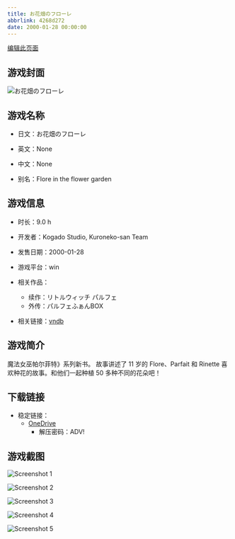 ```yaml
---
title: お花畑のフローレ
abbrlink: 4268d272
date: 2000-01-28 00:00:00
---
```

[编辑此页面](https://github.com/ACG-3/ADV3-source/blob/main/source/_posts/games/%E3%81%8A%E8%8A%B1%E7%95%91%E3%81%AE%E3%83%95%E3%83%AD%E3%83%BC%E3%83%AC.md)

## 游戏封面

![お花畑のフローレ](https://pan.timero.xyz/onedrive/img_lib_001/%E3%81%8A%E8%8A%B1%E7%95%91%E3%81%AE%E3%83%95%E3%83%AD%E3%83%BC%E3%83%AC_cover.avif)


## 游戏名称

- 日文：お花畑のフローレ
- 英文：None
- 中文：None

- 别名：Flore in the flower garden


## 游戏信息

- 时长：9.0 h
- 开发者：Kogado Studio, Kuroneko-san Team
- 发售日期：2000-01-28
- 游戏平台：win
- 相关作品：
   - 续作：リトルウィッチ パルフェ
   - 外传：パルフェふぁんBOX

- 相关链接：[vndb](https://vndb.org/v2110)


## 游戏简介

魔法女巫帕尔菲特》系列新书。
故事讲述了 11 岁的 Flore、Parfait 和 Rinette 喜欢种花的故事。和他们一起种植 50 多种不同的花朵吧！




## 下载链接

- 稳定链接：
    - [OneDrive](https://pan.timero.xyz/onedrive/adv_lib_001/%E3%81%8A%E8%8A%B1%E7%95%91%E3%81%AE%E3%83%95%E3%83%AD%E3%83%BC%E3%83%AC)
        - 解压密码：ADV!



## 游戏截图


![Screenshot 1](https://pan.timero.xyz/onedrive/img_lib_001/%E3%81%8A%E8%8A%B1%E7%95%91%E3%81%AE%E3%83%95%E3%83%AD%E3%83%BC%E3%83%AC_Screenshot_1.avif)

![Screenshot 2](https://pan.timero.xyz/onedrive/img_lib_001/%E3%81%8A%E8%8A%B1%E7%95%91%E3%81%AE%E3%83%95%E3%83%AD%E3%83%BC%E3%83%AC_Screenshot_2.avif)

![Screenshot 3](https://pan.timero.xyz/onedrive/img_lib_001/%E3%81%8A%E8%8A%B1%E7%95%91%E3%81%AE%E3%83%95%E3%83%AD%E3%83%BC%E3%83%AC_Screenshot_3.avif)

![Screenshot 4](https://pan.timero.xyz/onedrive/img_lib_001/%E3%81%8A%E8%8A%B1%E7%95%91%E3%81%AE%E3%83%95%E3%83%AD%E3%83%BC%E3%83%AC_Screenshot_4.avif)

![Screenshot 5](https://pan.timero.xyz/onedrive/img_lib_001/%E3%81%8A%E8%8A%B1%E7%95%91%E3%81%AE%E3%83%95%E3%83%AD%E3%83%BC%E3%83%AC_Screenshot_5.avif)

